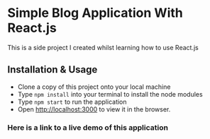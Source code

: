 # Simple Blog Application With React.js

This is a side project I created whilst learning how to use React.js

## Installation & Usage
* Clone a copy of this project onto your local machine
* Type ``npm install`` into your terminal to install the node modules
* Type `npm start` to run the application
* Open [http://localhost:3000](http://localhost:3000) to view it in the browser.

### Here is a link to a live demo of this application


